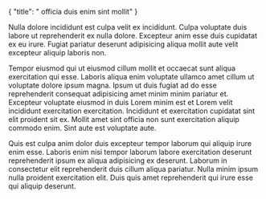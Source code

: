 {
  "title": " officia duis enim sint mollit"
}

Nulla dolore incididunt est culpa velit ex incididunt. Culpa voluptate duis labore ut reprehenderit ex nulla dolore. Excepteur anim esse duis cupidatat ex eu irure. Fugiat pariatur deserunt adipisicing aliqua mollit aute velit excepteur aliquip laboris non.

Tempor eiusmod qui ut eiusmod cillum mollit et occaecat sunt aliqua exercitation qui esse. Laboris aliqua enim voluptate ullamco amet cillum ut voluptate dolore ipsum magna. Ipsum ut duis fugiat ad do esse reprehenderit consequat adipisicing amet minim minim pariatur et. Excepteur voluptate eiusmod in duis Lorem minim est et Lorem velit incididunt exercitation exercitation. Incididunt et exercitation cupidatat sint elit proident sit ex. Mollit amet sint officia non sunt exercitation aliquip commodo enim. Sint aute est voluptate aute.

Quis est culpa anim dolor duis excepteur tempor laborum qui aliquip irure enim esse. Laboris enim nisi tempor laborum labore exercitation deserunt reprehenderit ipsum ex aliqua adipisicing ex deserunt. Laborum in consectetur elit reprehenderit duis cillum aliqua pariatur. Nulla minim ipsum nulla proident exercitation elit. Duis quis amet reprehenderit qui irure esse qui aliquip deserunt.